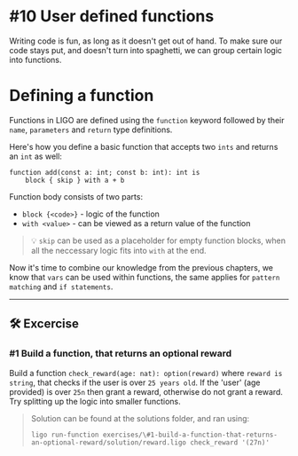 # #10 User defined functions

Writing code is fun, as long as it doesn't get out of hand. To make sure our code stays put, and doesn't turn into spaghetti, we can group certain logic into functions.

# Defining a function

Functions in LIGO are defined using the `function` keyword followed by their `name`, `parameters` and `return` type definitions.

Here's how you define a basic function that accepts two `ints` and returns an `int` as well:

```
function add(const a: int; const b: int): int is 
    block { skip } with a + b
```

Function body consists of two parts:

- `block {<code>}` - logic of the function
- `with <value>` - can be viewed as a return value of the function

> 💡 `skip` can be used as a placeholder for empty function blocks, when all the neccessary logic fits into `with` at the end.


Now it's time to combine our knowledge from the previous chapters, we know that `vars` can be used within functions, the same applies for `pattern matching` and `if statements`. 


---

## 🛠 Excercise

### #1 Build a function, that returns an optional reward

Build a function `check_reward(age: nat): option(reward)` where `reward is string`, that checks if the user is over `25 years old`. If the 'user' (age provided) is over `25n` then grant a reward, otherwise do not grant a reward. Try splitting up the logic into smaller functions.

> Solution can be found at the solutions folder, and ran using:
> ```
> ligo run-function exercises/\#1-build-a-function-that-returns-an-optional-reward/solution/reward.ligo check_reward '(27n)'
> ```